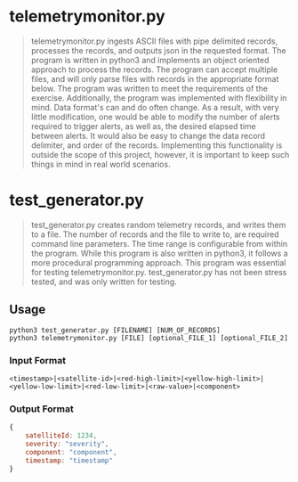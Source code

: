 # telemetrymonitor.py

> telemetrymonitor.py ingests ASCII files with pipe delimited records, processes the records, and outputs json in the requested format. The program is written in python3
and implements an object oriented approach to process the records. The program can accept multiple files, and will only parse files with records in the appropriate
format below. The program was written to meet the requirements of the exercise. Additionally, the program was implemented with flexibility in mind. Data format's
can and do often change. As a result, with very little modification, one would be able to modify the number of alerts required to trigger alerts, as well as, the desired elapsed time between alerts. It would also be easy to change the data record delimiter, and order of the records. Implementing this functionality is outside
the scope of this project, however, it is important to keep such things in mind in real world scenarios.

# test_generator.py

> test_generator.py creates random telemetry records, and writes them to a file. The number of records and the file to write to, are required command line parameters.
The time range is configurable from within the program.  While this program is also written in python3, it follows a more procedural programming approach.  This program was essential for testing telemetrymonitor.py. test_generator.py has not been stress tested, and was only written for testing.

## Usage
```
python3 test_generator.py [FILENAME] [NUM_OF_RECORDS]
python3 telemetrymonitor.py [FILE] [optional_FILE_1] [optional_FILE_2]
```

### Input Format
```
<timestamp>|<satellite-id>|<red-high-limit>|<yellow-high-limit>|<yellow-low-limit>|<red-low-limit>|<raw-value>|<component>
```
### Output Format

```javascript
{
    satelliteId: 1234,
    severity: "severity",
    component: "component",
    timestamp: "timestamp"
}
```
